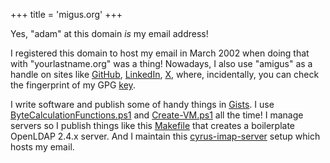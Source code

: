 +++
title = 'migus.org'
+++

Yes, "adam" at this domain _is_ my email address!

I registered this domain to host my email in March 2002 when doing that with "yourlastname.org" was a thing!
Nowadays, I also use "amigus" as a handle on sites like
[GitHub](https://github.com/amigus/),
[LinkedIn](https://www.linkedin.com/in/amigus/),
[X](https://x.com/amigus/),
where, incidentally, you can check the fingerprint of my GPG
[key](public.asc).

I write software and publish some of handy things in [Gists](https://gist.github.com/amigus).
I use [ByteCalculationFunctions.ps1](https://gist.github.com/amigus/555b34d0b1c872c33f3fee55c7ed17e9)
and [Create-VM.ps1](https://gist.github.com/amigus/9b68b2e25f5876505d4b81987bd05055)
all the time!
I manage servers so I publish things like this
[Makefile](https://gist.github.com/amigus/fb747e3b3630c496d79a4d9e089b5309)
that creates a boilerplate OpenLDAP 2.4.x server.
And I maintain this
[cyrus-imap-server](https://github.com/amigus/cyrus-imap-server)
setup which hosts my email.
